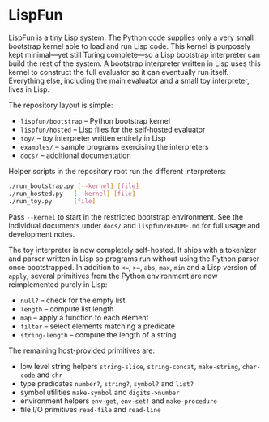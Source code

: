 # LispFun

LispFun is a tiny Lisp system.  The Python code supplies only a very small
bootstrap kernel able to load and run Lisp code.  This kernel is purposely kept
minimal—yet still Turing complete—so a Lisp bootstrap interpreter can build the
rest of the system.  A bootstrap interpreter written in Lisp uses this kernel to
construct the full evaluator so it can eventually run itself.  Everything else,
including the main evaluator and a small toy interpreter, lives in Lisp.

The repository layout is simple:

- `lispfun/bootstrap` – Python bootstrap kernel
- `lispfun/hosted` – Lisp files for the self‑hosted evaluator
- `toy/` – toy interpreter written entirely in Lisp
- `examples/` – sample programs exercising the interpreters
- `docs/` – additional documentation

Helper scripts in the repository root run the different interpreters:


```bash
./run_bootstrap.py [--kernel] [file]
./run_hosted.py   [--kernel] [file]
./run_toy.py      [file]
```

Pass `--kernel` to start in the restricted bootstrap environment.  See the
individual documents under `docs/` and `lispfun/README.md` for full usage and
development notes.

The toy interpreter is now completely self-hosted.  It ships with a tokenizer
and parser written in Lisp so programs run without using the Python parser once
bootstrapped.  In addition to `<=`, `>=`, `abs`, `max`, `min` and a Lisp version
of `apply`, several primitives from the Python environment are now
reimplemented purely in Lisp:

- `null?` – check for the empty list
- `length` – compute list length
- `map` – apply a function to each element
- `filter` – select elements matching a predicate
- `string-length` – compute the length of a string

The remaining host-provided primitives are:
- low level string helpers `string-slice`, `string-concat`, `make-string`,
  `char-code` and `chr`
- type predicates `number?`, `string?`, `symbol?` and `list?`
- symbol utilities `make-symbol` and `digits->number`
- environment helpers `env-get`, `env-set!` and `make-procedure`
- file I/O primitives `read-file` and `read-line`
